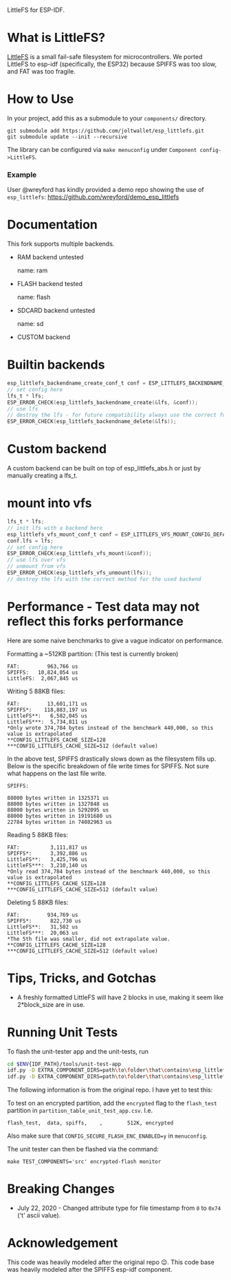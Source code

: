 LittleFS for ESP-IDF.

# What is LittleFS?

[LittleFS](https://github.com/littlefs-project/littlefs) is a small fail-safe filesystem 
for microcontrollers. We ported LittleFS to esp-idf (specifically, the ESP32) 
because SPIFFS was too slow, and FAT was too fragile.

# How to Use

In your project, add this as a submodule to your `components/` directory.

```
git submodule add https://github.com/joltwallet/esp_littlefs.git
git submodule update --init --recursive
```

The library can be configured via `make menuconfig` under `Component config->LittleFS`.

### Example
User @wreyford has kindly provided a demo repo showing the use of `esp_littlefs`:
https://github.com/wreyford/demo_esp_littlefs

# Documentation

This fork supports multiple backends.
* RAM backend untested

    name: ram
* FLASH backend tested

    name: flash
* SDCARD backend untested

    name: sd
* CUSTOM backend

# Builtin backends

```c
esp_littlefs_backendname_create_conf_t conf = ESP_LITTLEFS_BACKENDNAME_CREATE_CONFIG_DEFAULT();
// set config here
lfs_t * lfs;
ESP_ERROR_CHECK(esp_littlefs_backendname_create(&lfs, &conf));
// use lfs
// destroy the lfs - for future compatibility always use the correct function for the each backend
ESP_ERROR_CHECK(esp_littlefs_backendname_delete(&lfs));
```

# Custom backend

A custom backend can be built on top of esp_littlefs_abs.h or just by manually creating a lfs_t.

# mount into vfs

```c
lfs_t * lfs;
// init lfs with a backend here
esp_littlefs_vfs_mount_conf_t conf = ESP_LITTLEFS_VFS_MOUNT_CONFIG_DEFAULT();
conf.lfs = lfs;
// set config here
ESP_ERROR_CHECK(esp_littlefs_vfs_mount(&conf));
// use lfs over vfs
// unmount from vfs
ESP_ERROR_CHECK(esp_littlefs_vfs_unmount(lfs));
// destroy the lfs with the correct method for the used backend
```

# Performance - Test data may not reflect this forks performance

Here are some naive benchmarks to give a vague indicator on performance.

Formatting a ~512KB partition: (This test is currently broken)

```
FAT:         963,766 us
SPIFFS:   10,824,054 us
LittleFS:  2,067,845 us
```

Writing 5 88KB files:

```
FAT:         13,601,171 us
SPIFFS*:    118,883,197 us
LittleFS**:   6,582,045 us
LittleFS***:  5,734,811 us
*Only wrote 374,784 bytes instead of the benchmark 440,000, so this value is extrapolated
**CONFIG_LITTLEFS_CACHE_SIZE=128
***CONFIG_LITTLEFS_CACHE_SIZE=512 (default value)
```

In the above test, SPIFFS drastically slows down as the filesystem fills up. Below
is the specific breakdown of file write times for SPIFFS. Not sure what happens 
on the last file write.


```
SPIFFS:

88000 bytes written in 1325371 us
88000 bytes written in 1327848 us
88000 bytes written in 5292095 us
88000 bytes written in 19191680 us
22784 bytes written in 74082963 us
```

Reading 5 88KB files:

```
FAT:          3,111,817 us
SPIFFS*:      3,392,886 us
LittleFS**:   3,425,796 us
LittleFS***:  3,210,140 us
*Only read 374,784 bytes instead of the benchmark 440,000, so this value is extrapolated
**CONFIG_LITTLEFS_CACHE_SIZE=128
***CONFIG_LITTLEFS_CACHE_SIZE=512 (default value)
```

Deleting 5 88KB files:

```
FAT:         934,769 us
SPIFFS*:      822,730 us
LittleFS**:   31,502 us
LittleFS***:  20,063 us
*The 5th file was smaller, did not extrapolate value.
**CONFIG_LITTLEFS_CACHE_SIZE=128
***CONFIG_LITTLEFS_CACHE_SIZE=512 (default value)
```


# Tips, Tricks, and Gotchas

* A freshly formatted LittleFS will have 2 blocks in use, making it seem like 2*block_size are in use.

# Running Unit Tests

To flash the unit-tester app and the unit-tests, run


``` sh
cd $ENV{IDF_PATH}/tools/unit-test-app
idf.py -D EXTRA_COMPONENT_DIRS=path\to\folder\that\contains\esp_littlefs\folder -T esp_littlefs menuconfig // change partition table to the partition_table_unit_test_app.csv from this project
idf.py -D EXTRA_COMPONENT_DIRS=path\to\folder\that\contains\esp_littlefs\folder -T esp_littlefs flash monitor
```

The following information is from the original repo. I have yet to test this:

To test on an encrypted partition, add the `encrypted` flag to the `flash_test` partition
in `partition_table_unit_test_app.csv`. I.e.

```
flash_test,  data, spiffs,    ,        512K, encrypted
```

Also make sure that `CONFIG_SECURE_FLASH_ENC_ENABLED=y` in `menuconfig`.

The unit tester can then be flashed via the command:

```
make TEST_COMPONENTS='src' encrypted-flash monitor
```
# Breaking Changes

* July 22, 2020 - Changed attribute type for file timestamp from `0` to `0x74` ('t' ascii value).

# Acknowledgement

This code was heavily modeled after the original repo 😉.
This code base was heavily modeled after the SPIFFS esp-idf component.
